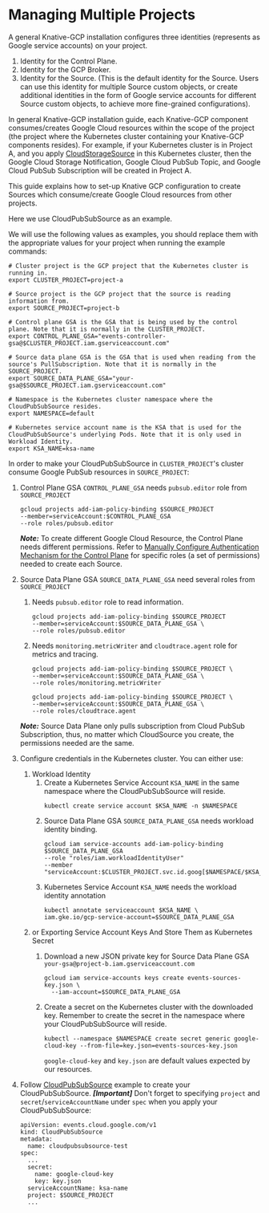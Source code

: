 # Managing Multiple Projects

A general Knative-GCP installation configures three identities (represents as Google service accounts) on your project.

1. Identity for the Control Plane.
2. Identity for the GCP Broker.
3. Identity for the Source. (This is the default identity for the Source.
Users can use this identity for multiple Source custom objects,
or create additional identities in the form of Google service accounts for different Source custom objects,
to achieve more fine-grained configurations).

In general Knative-GCP installation guide, each Knative-GCP component consumes/creates Google Cloud resources within the scope of the project
(the project where the Kubernetes cluster containing your Knative-GCP components resides). For example, if your Kubernetes cluster is in Project A, and
you apply [CloudStorageSource](../examples/cloudstoragesource) in this Kubernetes cluster,
then the Google Cloud Storage Notification, Google Cloud PubSub Topic, and Google Cloud PubSub Subscription will be created in Project A.

This guide explains how to set-up Knative GCP configuration to create Sources which consume/create Google Cloud resources from other projects.

Here we use CloudPubSubSource as an example.

We will use the following values as examples, you should replace them with the appropriate values for your project when running the example commands:

```
# Cluster project is the GCP project that the Kubernetes cluster is running in.
export CLUSTER_PROJECT=project-a

# Source project is the GCP project that the source is reading information from.
export SOURCE_PROJECT=project-b

# Control plane GSA is the GSA that is being used by the control plane. Note that it is normally in the CLUSTER_PROJECT.
export CONTROL_PLANE_GSA="events-controller-gsa@$CLUSTER_PROJECT.iam.gserviceaccount.com"

# Source data plane GSA is the GSA that is used when reading from the source's PullSubscription. Note that it is normally in the SOURCE_PROJECT.
export SOURCE_DATA_PLANE_GSA="your-gsa@$SOURCE_PROJECT.iam.gserviceaccount.com"

# Namespace is the Kubernetes cluster namespace where the CloudPubSubSource resides.
export NAMESPACE=default

# Kubernetes service account name is the KSA that is used for the CloudPubSubSource's underlying Pods. Note that it is only used in Workload Identity.
export KSA_NAME=ksa-name
```

In order to make your CloudPubSubSource in `CLUSTER_PROJECT`'s cluster consume Google PubSub resources in `SOURCE_PROJECT`:
1. Control Plane GSA `CONTROL_PLANE_GSA` needs `pubsub.editor` role from `SOURCE_PROJECT`
    ```
    gcloud projects add-iam-policy-binding $SOURCE_PROJECT
    --member=serviceAccount:$CONTROL_PLANE_GSA
    --role roles/pubsub.editor
    ```
    ***Note:*** To create different Google Cloud Resource, the Control Plane needs different permissions.
    Refer to [Manually Configure Authentication Mechanism for the Control Plane](./authentication-mechanisms-gcp.md/#authentication-mechanism-for-the-control-plane)
    for specific roles (a set of permissions) needed to create each Source.

1. Source Data Plane GSA `SOURCE_DATA_PLANE_GSA` need several roles from `SOURCE_PROJECT`
    1. Needs `pubsub.editor` role to read information.
        ```
        gcloud projects add-iam-policy-binding $SOURCE_PROJECT
        --member=serviceAccount:$SOURCE_DATA_PLANE_GSA \
        --role roles/pubsub.editor
        ```
    1. Needs `monitoring.metricWriter` and `cloudtrace.agent` role for metrics and tracing.
        ```
        gcloud projects add-iam-policy-binding $SOURCE_PROJECT \
        --member=serviceAccount:$SOURCE_DATA_PLANE_GSA \
        --role roles/monitoring.metricWriter

        gcloud projects add-iam-policy-binding $SOURCE_PROJECT \
        --member=serviceAccount:$SOURCE_DATA_PLANE_GSA \
        --role roles/cloudtrace.agent
        ```
   ***Note:*** Source Data Plane only pulls subscription from Cloud PubSub Subscription, thus,
   no matter which CloudSource you create, the permissions needed are the same.

1. Configure credentials in the Kubernetes cluster. You can either use:
    1. Workload Identity
        1. Create a Kubernetes Service Account `KSA_NAME` in the same namespace where the CloudPubSubSource will reside.
            ```
            kubectl create service account $KSA_NAME -n $NAMESPACE
            ```
        2. Source Data Plane GSA `SOURCE_DATA_PLANE_GSA` needs workload identity binding.
            ```
            gcloud iam service-accounts add-iam-policy-binding $SOURCE_DATA_PLANE_GSA
            --role "roles/iam.workloadIdentityUser"
            --member "serviceAccount:$CLUSTER_PROJECT.svc.id.goog[$NAMESPACE/$KSA_NAME]”
            ```
        3. Kubernetes Service Account `KSA_NAME` needs the workload identity annotation
            ```
            kubectl annotate serviceaccount $KSA_NAME \
            iam.gke.io/gcp-service-account=$SOURCE_DATA_PLANE_GSA
            ```
    1. or Exporting Service Account Keys And Store Them as Kubernetes Secret
       1. Download a new JSON private key for Source Data Plane GSA `your-gsa@project-b.iam.gserviceaccount.com`

          ```shell
          gcloud iam service-accounts keys create events-sources-key.json \
            --iam-account=$SOURCE_DATA_PLANE_GSA
          ```

       1. Create a secret on the Kubernetes cluster with the downloaded key. Remember
          to create the secret in the namespace where your CloudPubSubSource will reside.

          ```shell
          kubectl --namespace $NAMESPACE create secret generic google-cloud-key --from-file=key.json=events-sources-key.json
          ```

          `google-cloud-key` and `key.json` are default values expected by our
          resources.
1. Follow [CloudPubSubSource](../examples/cloudpubsubsource/README.md) example to create your CloudPubSubSource.
***[Important]*** Don't forget to specifying `project` and `secret`/`serviceAccountName` under `spec` when you apply your CloudPubSubSource:

    ```
    apiVersion: events.cloud.google.com/v1
    kind: CloudPubSubSource
    metadata:
      name: cloudpubsubsource-test
    spec:
      ...
      secret:
        name: google-cloud-key
        key: key.json
      serviceAccountName: ksa-name
      project: $SOURCE_PROJECT
      ...
   ```

